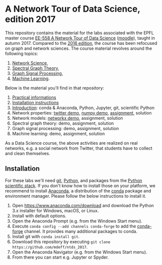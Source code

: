 # A Network Tour of Data Science, edition 2017

This repository contains the material for the labs associated with the EPFL
master course [EE-558 A Network Tour of Data Science][epfl] ([moodle]), taught
in autumn 2017. Compared to the [2016 edition], the course has been refocused
on graph and network sciences. The course material revolves around the
following topics:

1. [Network Science](https://en.wikipedia.org/wiki/Network_science),
1. [Spectral Graph Theory](https://en.wikipedia.org/wiki/Spectral_graph_theory),
1. [Graph Signal Processing](https://arxiv.org/abs/1211.0053),
1. [Machine Learning](https://en.wikipedia.org/wiki/Machine_learning).

[epfl]: http://edu.epfl.ch/coursebook/en/a-network-tour-of-data-science-EE-558
[moodle]: http://moodle.epfl.ch/course/view.php?id=15299
[2016 edition]: https://github.com/mdeff/ntds_2016

Below is the material you'll find in that repository:
1. [Practical informations][practical_info]
1. [Installation instructions](#installation)
1. [Introduction][d01]: conda & Anaconda, Python, Jupyter, git, scientific Python
1. Network properties: [twitter demo][d02], [numpy demo][d03], [assignment][a01], solution
1. Network models: [networkx demo][d04], assignment, solution
1. Spectral graph theory: demo, assignment, solution
1. Graph signal processing: demo, assignment, solution
1. Machine learning: demo, assignment, solution

As a Data Science course, the above activities are realized on real networks,
e.g. a social network from Twitter, that students have to collect and clean
themselves.

[practical_info]: https://github.com/mdeff/ntds_2017/raw/outputs/practical_info/ntds_labs.pdf

[d01]: https://nbviewer.jupyter.org/github/mdeff/ntds_2017/blob/outputs/demos/01_introduction.ipynb
[d02]: https://nbviewer.jupyter.org/github/mdeff/ntds_2017/blob/outputs/demos/02_data_acquisition_twitter.ipynb
[d03]: https://nbviewer.jupyter.org/github/mdeff/ntds_2017/blob/outputs/demos/03_numpy.ipynb
[d04]: https://nbviewer.jupyter.org/github/mdeff/ntds_2017/blob/outputs/demos/04_networkx.ipynb

[a01]: https://nbviewer.jupyter.org/github/mdeff/ntds_2017/blob/outputs/assignments/01_network_properties.ipynb

## Installation

For these labs we'll need [git], [Python], and packages from the [Python
scientific stack][scipy]. If you don't know how to install those on your
platform, we recommend to install [Anaconda], a distribution of the [conda]
package and environment manager. Please follow the below instructions to
install it.

1. Open <https://www.anaconda.com/download> and download the Python 3.x
   installer for Windows, macOS, or Linux.
1. Install with default options.
1. Open the Anaconda Prompt (e.g. from the Windows Start menu).
1. Execute `conda config --add channels conda-forge` to add the [conda-forge]
   channel. It provides many additional packages to conda.
1. Install git with `conda install git`.
1. Download this repository by executing
   `git clone https://github.com/mdeff/ntds_2017`.
1. Open the Anaconda Navigator (e.g. from the Windows Start menu).
1. From there you can start e.g. Jupyter or Spyder.

[git]: https://git-scm.com
[python]: https://www.python.org
[scipy]: https://www.scipy.org
[anaconda]: https://anaconda.org
[conda]: https://conda.io
[conda-forge]: https://conda-forge.org
